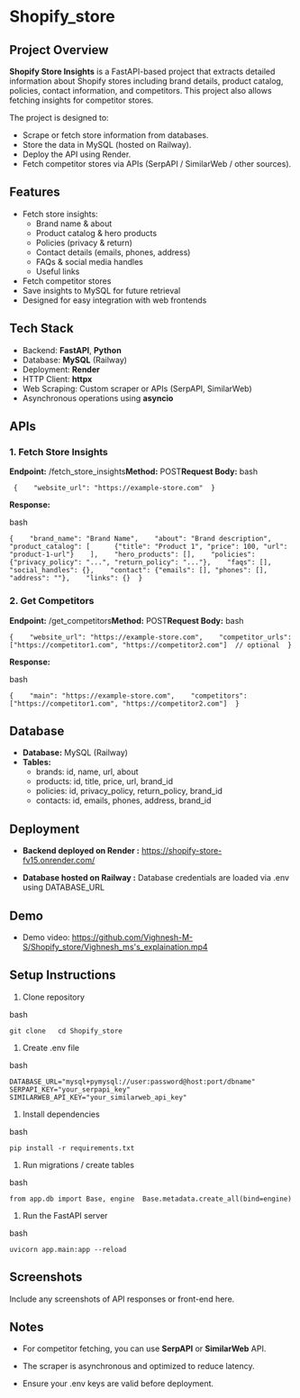 # Shopify_store

## Project Overview


**Shopify Store Insights** is a FastAPI-based project that extracts detailed information about Shopify stores including brand details, product catalog, policies, contact information, and competitors. This project also allows fetching insights for competitor stores.

The project is designed to:
*   Scrape or fetch store information from databases.    
*   Store the data in MySQL (hosted on Railway).    
*   Deploy the API using Render.    
*   Fetch competitor stores via APIs (SerpAPI / SimilarWeb / other sources).    

## Features


*   Fetch store insights:  
    *   Brand name & about    
    *   Product catalog & hero products        
    *   Policies (privacy & return)        
    *   Contact details (emails, phones, address)        
    *   FAQs & social media handles
    *   Useful links        
*   Fetch competitor stores    
*   Save insights to MySQL for future retrieval    
*   Designed for easy integration with web frontends
    
## Tech Stack


*   Backend: **FastAPI**, **Python**    
*   Database: **MySQL** (Railway)    
*   Deployment: **Render**    
*   HTTP Client: **httpx**    
*   Web Scraping: Custom scraper or APIs (SerpAPI, SimilarWeb)    
*   Asynchronous operations using **asyncio**
    

## APIs


### 1\. Fetch Store Insights

**Endpoint:** /fetch\_store\_insights**Method:** POST**Request Body:**
bash 
```
 {    "website_url": "https://example-store.com"  }   
 ```

**Response:**

bash
```
{    "brand_name": "Brand Name",    "about": "Brand description",    "product_catalog": [      {"title": "Product 1", "price": 100, "url": "product-1-url"}    ],    "hero_products": [],    "policies": {"privacy_policy": "...", "return_policy": "..."},    "faqs": [],    "social_handles": {},    "contact": {"emails": [], "phones": [], "address": ""},    "links": {}  }
```

### 2\. Get Competitors

**Endpoint:** /get\_competitors**Method:** POST**Request Body:**
bash
```
{    "website_url": "https://example-store.com",    "competitor_urls": ["https://competitor1.com", "https://competitor2.com"]  // optional  }
```

**Response:**

bash
```
{    "main": "https://example-store.com",    "competitors": ["https://competitor1.com", "https://competitor2.com"]  }
```

## Database


*   **Database:** MySQL (Railway)    
*   **Tables:**    
    *   brands: id, name, url, about        
    *   products: id, title, price, url, brand\_id      
    *   policies: id, privacy\_policy, return\_policy, brand\_id        
    *   contacts: id, emails, phones, address, brand\_id
        

## Deployment


*   **Backend deployed on Render :** https://shopify-store-fv15.onrender.com/
    
*   **Database hosted on Railway :** Database credentials are loaded via .env using DATABASE\_URL
    

## Demo


*   Demo video: https://github.com/Vighnesh-M-S/Shopify_store/Vighnesh_ms's_explaination.mp4




    

## Setup Instructions


1.  Clone repository    

bash
```
git clone   cd Shopify_store
```

1.  Create .env file
    

bash
```
DATABASE_URL="mysql+pymysql://user:password@host:port/dbname"  SERPAPI_KEY="your_serpapi_key"  SIMILARWEB_API_KEY="your_similarweb_api_key"
```

1.  Install dependencies
    
bash
```
pip install -r requirements.txt
```

1.  Run migrations / create tables
    

bash
```
from app.db import Base, engine  Base.metadata.create_all(bind=engine)
```

1.  Run the FastAPI server
    
bash
```
uvicorn app.main:app --reload
```

## Screenshots


Include any screenshots of API responses or front-end here.

## Notes


*   For competitor fetching, you can use **SerpAPI** or **SimilarWeb** API.
    
*   The scraper is asynchronous and optimized to reduce latency.
    
*   Ensure your .env keys are valid before deployment.

